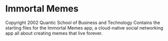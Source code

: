 # Immortal Memes
Copyright 2002 Quantic School of Business and Technology
Contains the starting files for the Immortal Memes app, a cloud-native social networking app all about creating memes that live forever.
